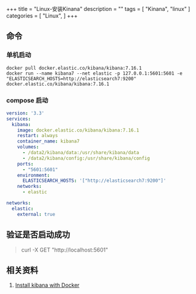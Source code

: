 +++
title = "Linux-安装Kinana"
description = ""
tags = [
    "Kinana",
    "linux"
]
categories = [
    "Linux",
]
+++

## 命令
### 单机启动
```shell
docker pull docker.elastic.co/kibana/kibana:7.16.1
docker run --name kibana7 --net elastic -p 127.0.0.1:5601:5601 -e "ELASTICSEARCH_HOSTS=http://elasticsearch7:9200" docker.elastic.co/kibana/kibana:7.16.1

```

### compose 启动
```yml
version: '3.3'
services:
  kibana:
    image: docker.elastic.co/kibana/kibana:7.16.1
    restart: always
    container_name: kibana7
    volumes:
      - /data2/kibana/data:/usr/share/kibana/data
      - /data2/kibana/config:/usr/share/kibana/config
    ports:
      - "5601:5601"
    environment:
      ELASTICSEARCH_HOSTS: '["http://elasticsearch7:9200"]'
    networks:
      - elastic

networks:
  elastic:
    external: true
```

## 验证是否启动成功
>curl -X GET "http://localhost:5601"

## 相关资料
1. [Install kibana with Docker](https://www.elastic.co/guide/en/kibana/current/docker.html)